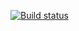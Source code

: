 [![Build status](https://ci.appveyor.com/api/projects/status/106k2qwjo16q7om3?svg=true)](https://ci.appveyor.com/project/AsotikovAnton/ajs-homework-8-2)